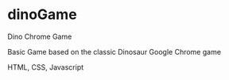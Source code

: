 # dinoGame
Dino Chrome Game

Basic Game based on the classic Dinosaur Google Chrome game

HTML, CSS, Javascript
